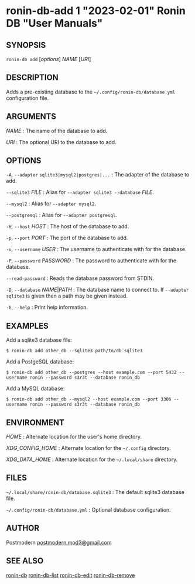 # ronin-db-add 1 "2023-02-01" Ronin DB "User Manuals"

## SYNOPSIS

`ronin-db add` [*options*] *NAME* [*URI*]

## DESCRIPTION

Adds a pre-existing database to the `~/.config/ronin-db/database.yml`
configuration file.

## ARGUMENTS

*NAME*
: The name of the database to add.

*URI*
: The optional URI to the database to add.

## OPTIONS

`-A`, `--adapter` `sqlite3|mysql2|postgres|...`
: The adapter of the database to add.

`--sqlite3` *FILE*
: Alias for `--adapter sqlite3 --database` *FILE*.

`--mysql2`
: Alias for `--adapter mysql2`.

`--postgresql`
: Alias for `--adapter postgresql`.

`-H`, `--host` *HOST*
: The host of the database to add.

`-p`, `--port` *PORT*
: The port of the database to add.

`-u`, `--username` *USER*
: The username to authenticate with for the database.

`-P`, `--password` *PASSWORD*
: The password to authenticate with for the database.

`--read-password`
: Reads the database password from STDIN.

`-D`, `--database` *NAME*|*PATH*
: The database name to connect to. If `--adapter sqlite3` is given then a path
  may be given instead.

`-h`, `--help`
: Print help information.

## EXAMPLES

Add a sqlite3 database file:

    $ ronin-db add other_db --sqlite3 path/to/db.sqlite3

Add a PostgeSQL database:

    $ ronin-db add other_db --postgres --host example.com --port 5432 --username ronin --password s3r3t --database ronin_db

Add a MySQL database:

    $ ronin-db add other_db --mysql2 --host example.com --port 3306 --username ronin --password s3r3t --database ronin_db

## ENVIRONMENT

*HOME*
: Alternate location for the user's home directory.

*XDG_CONFIG_HOME*
: Alternate location for the `~/.config` directory.

*XDG_DATA_HOME*
: Alternate location for the `~/.local/share` directory.

## FILES

`~/.local/share/ronin-db/database.sqlite3`
: The default sqlite3 database file.

`~/.config/ronin-db/database.yml`
: Optional database configuration.

## AUTHOR

Postmodern <postmodern.mod3@gmail.com>

## SEE ALSO

[ronin-db](ronin-db.1.md) [ronin-db-list](ronin-db-list.1.md) [ronin-db-edit](ronin-db-edit.1.md) [ronin-db-remove](ronin-db-remove.1.md)
